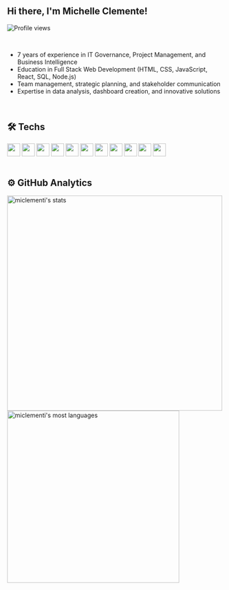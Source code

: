 ## Hi there, I'm Michelle Clemente!
<p align="left"> <img src="https://komarev.com/ghpvc/?username=miclementi&color=yellow" alt="Profile views" />
</p>

<br>

- 7 years of experience in IT Governance, Project Management, and Business Intelligence
- Education in Full Stack Web Development (HTML, CSS, JavaScript, React, SQL, Node.js)
- Team management, strategic planning, and stakeholder communication
- Expertise in data analysis, dashboard creation, and innovative solutions

<br>

## 🛠 Techs

<div style="display: inline_block">
  <img height="30" widht="40" src="https://cdn.jsdelivr.net/gh/devicons/devicon@latest/icons/html5/html5-original.svg" />
  <img height="30" widht="40" src="https://cdn.jsdelivr.net/gh/devicons/devicon@latest/icons/css3/css3-original.svg" />
  <img height="30" widht="40" src="https://cdn.jsdelivr.net/gh/devicons/devicon@latest/icons/javascript/javascript-original.svg" />
  <img height="30" widht="40" src="https://cdn.jsdelivr.net/gh/devicons/devicon@latest/icons/nodejs/nodejs-original.svg" /> 
  <img height="30" widht="40" src="https://cdn.jsdelivr.net/gh/devicons/devicon@latest/icons/typescript/typescript-original.svg" />
  <img height="30" widht="40" src="https://cdn.jsdelivr.net/gh/devicons/devicon@latest/icons/react/react-original.svg" />
  <img height="30" widht="40" src="https://cdn.jsdelivr.net/gh/devicons/devicon@latest/icons/php/php-original.svg" />
  <img height="30" widht="40" src="https://cdn.jsdelivr.net/gh/devicons/devicon@latest/icons/azuresqldatabase/azuresqldatabase-original.svg" />
  <img height="30" widht="40" src="https://cdn.jsdelivr.net/gh/devicons/devicon@latest/icons/azure/azure-original.svg" />
  <img height="30" widht="40" src="https://cdn.jsdelivr.net/gh/devicons/devicon@latest/icons/amazonwebservices/amazonwebservices-plain-wordmark.svg" />
  <img height="30" widht="40" src="https://cdn.jsdelivr.net/gh/devicons/devicon@latest/icons/googlecloud/googlecloud-original.svg" />
</div>

<br>

## ⚙️ GitHub Analytics

<p align="left">
<img width="500em" src="https://github-readme-stats.vercel.app/api?username=miclementi&show_icons=true&theme=github_dark&env=PAT_1" alt="miclementi's stats"/>
<img width="400em" src="https://github-readme-stats.vercel.app/api/top-langs/?username=miclementi&layout=compact&theme=github_dark&env=PAT_1" alt="miclementi's most languages"/>
</p>
<br><br>
      
<!--
**miclementi/miclementi** is a ✨ _special_ ✨ repository because its `README.md` (this file) appears on your GitHub profile.

Here are some ideas to get you started:

- 🔭 I’m currently working on ...
- 🌱 I’m currently learning ...
- 👯 I’m looking to collaborate on ...
- 🤔 I’m looking for help with ...
- 💬 Ask me about ...
- 📫 How to reach me: ...
- 😄 Pronouns: ...
- ⚡ Fun fact: ...
-->
